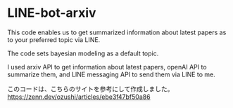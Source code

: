 # LINE-bot-arxiv
This code enables us to get summarized information about latest papers as to your preferred topic via LINE.

The code sets bayesian modeling as a default topic.


I used arxiv API to get information  about latest papers, openAI API to summarize them, and LINE messaging API to send them via LINE to me.

このコードは、こちらのサイトを参考にして作成しました。https://zenn.dev/ozushi/articles/ebe3f47bf50a86
